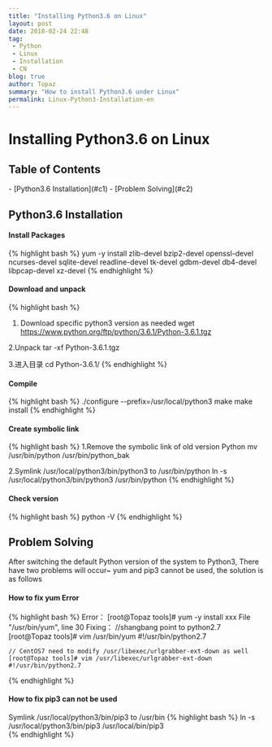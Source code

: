 ```yaml
---
title: "Installing Python3.6 on Linux"
layout: post
date: 2018-02-24 22:48
tag:
 - Python
 - Linux
 - Installation
 - CN
blog: true
author: Topaz
summary: "How to install Python3.6 under Linux"
permalink: Linux-Python3-Installation-en
---
```

<h1 class="title"> Installing Python3.6 on Linux  </h1>

<h2> Table of Contents </h2>
- [Python3.6 Installation](#c1)
- [Problem Solving](#c2)


<h2 id="c1"> Python3.6 Installation </h2>

#### Install Packages
{% highlight bash %}
yum -y install zlib-devel bzip2-devel openssl-devel ncurses-devel sqlite-devel readline-devel tk-devel gdbm-devel db4-devel libpcap-devel xz-devel
{% endhighlight %}

#### Download and unpack
{% highlight bash %}
1. Download specific python3 version as needed
 wget https://www.python.org/ftp/python/3.6.1/Python-3.6.1.tgz

2.Unpack
 tar -xf Python-3.6.1.tgz

3.进入目录
 cd Python-3.6.1/
{% endhighlight %}

#### Compile
{% highlight bash %}
 ./configure --prefix=/usr/local/python3
 make
 make install
{% endhighlight %}


#### Create symbolic link
{% highlight bash %}
1.Remove the symbolic link of old version Python
 mv /usr/bin/python /usr/bin/python_bak

2.Symlink /usr/local/python3/bin/python3 to /usr/bin/python
 ln -s /usr/local/python3/bin/python3 /usr/bin/python
{% endhighlight %}

#### Check version
{% highlight bash %}
 python -V
{% endhighlight %}


<h2 id="c2"> Problem Solving </h2>
After switching the default Python version of the system to Python3, There have two problems will occur~ yum and pip3 cannot be used, the solution is as follows

#### How to fix yum Error
{% highlight bash %}
 Error：
 	[root@Topaz tools]# yum -y install xxx
 	File "/usr/bin/yum", line 30
 Fixing：
 	//shangbang point to python2.7
	[root@Topaz tools]# vim /usr/bin/yum
	#!/usr/bin/python2.7		

	// CentOS7 need to modify /usr/libexec/urlgrabber-ext-down as well
	[root@Topaz tools]# vim /usr/libexec/urlgrabber-ext-down
	#!/usr/bin/python2.7		
{% endhighlight %}

#### How to fix pip3 can not be used
Symlink /usr/local/python3/bin/pip3 to /usr/bin
{% highlight bash %}
 ln -s /usr/local/python3/bin/pip3 /usr/local/bin/pip3  
{% endhighlight %}
